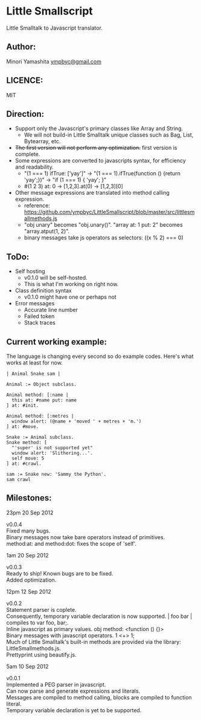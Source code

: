 Little Smallscript
==================
Little Smalltalk to Javascript translator.

Author:
-------
Minori Yamashita <ympbyc@gmail.com>

LICENCE:
--------
MIT

Direction:
----------
* Support only the Javascript's primary classes like Array and String. 
  * We will not build-in Little Smalltalk unique classes such as Bag, List, Bytearray, etc.
* <del>The first version will not perform any optimization.</del> first version is complete.
* Some expressions are converted to javascripts syntax, for efficiency and readability.
  * "(1 === 1) ifTrue: ['yay']" -> "(1 === 1).ifTrue(function () {return 'yay';})" -> "if (1 === 1) { 'yay'; }"
  * #(1 2 3) at: 0 -> [1,2,3].at(0) -> [1,2,3][0]
* Other message expressions are translated into method calling expression.
  * reference: https://github.com/ympbyc/LittleSmallscript/blob/master/src/littlesmallmethods.js
  * "obj unary" becomes "obj.unary()". "array at: 1 put: 2" becomes "array.atput(1, 2)".
  * binary messages take js operators as selectors: ((x % 2) === 0)

ToDo:
-----
* Self hosting
  * v0.1.0 will be self-hosted.
  * This is what I'm working on right now.
* Class definition syntax
  * v0.1.0 might have one or perhaps not
* Error messages
  * Accurate line number
  * Failed token
  * Stack traces

Current working example:
------------------------
The language is changing every second so do example codes. Here's what works at least for now.

```smalltalk
| Animal Snake sam |

Animal := Object subclass.

Animal method: [:name | 
  this at: #name put: name
] at: #init.

Animal method: [:metres |
  window alert: (@name + 'moved ' + metres + 'm.')
] at: #move.

Snake := Animal subclass.
Snake method: [
  "'super' is not supported yet"
  window alert: 'Slithering...'.
  self move: 5
] at: #crawl.

sam := Snake new: 'Sammy the Python'.
sam crawl
```

Milestones:
----------

23pm 20 Sep 2012

v0.0.4  
Fixed many bugs.    
Binary messages now take bare operators instead of primitives.  
method:at: and method:dot: fixes the scope of 'self'.

1am 20 Sep 2012

v0.0.3  
Ready to ship! Known bugs are to be fixed.  
Added optimization.

12pm 12 Sep 2012  

v0.0.2  
Statement parser is coplete.  
Consequently, temporary variable declaration is now supported. | foo bar | compiles to var foo, bar;.  
Inline javascript as primary values. obj method: <function () {}>  
Binary messages with javascript operators. 1 <+> 1;  
Much of Little Smalltalk's built-in methods are provided via the library: LittleSmallmethods.js.  
Prettyprint using beautify.js.  

5am 10 Sep 2012  

v0.0.1  
Implemented a PEG parser in javascript.  
Can now parse and generate expressions and literals.  
Messages are compiled to method calling, blocks are compiled to function literal.  
Temporary variable declaration is yet to be supported.  